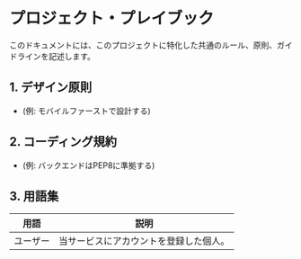 # プロジェクト・プレイブック

このドキュメントには、このプロジェクトに特化した共通のルール、原則、ガイドラインを記述します。

## 1. デザイン原則

- (例: モバイルファーストで設計する)

## 2. コーディング規約

- (例: バックエンドはPEP8に準拠する)

## 3. 用語集

| 用語 | 説明 |
|---|---|
| ユーザー | 当サービスにアカウントを登録した個人。 |

